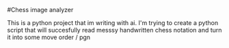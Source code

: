 #Chess image analyzer

This is a python project that im writing with ai. I'm trying to create a python script that will succesfully read messsy handwritten chess notation and turn it into some move order / pgn
